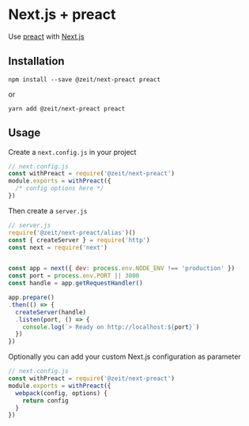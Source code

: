 # Next.js + preact

Use [preact](https://preactjs.com/) with [Next.js](https://github.com/zeit/next.js)

## Installation

```
npm install --save @zeit/next-preact preact
```

or

```
yarn add @zeit/next-preact preact
```

## Usage

Create a `next.config.js` in your project

```js
// next.config.js
const withPreact = require('@zeit/next-preact')
module.exports = withPreact({
  /* config options here */
})
```

Then create a `server.js`

```js
// server.js
require('@zeit/next-preact/alias')()
const { createServer } = require('http')
const next = require('next')


const app = next({ dev: process.env.NODE_ENV !== 'production' })
const port = process.env.PORT || 3000
const handle = app.getRequestHandler()

app.prepare()
.then(() => {
  createServer(handle)
  .listen(port, () => {
    console.log(`> Ready on http://localhost:${port}`)
  })
})
```

Optionally you can add your custom Next.js configuration as parameter

```js
// next.config.js
const withPreact = require('@zeit/next-preact')
module.exports = withPreact({
  webpack(config, options) {
    return config
  }
})
```
